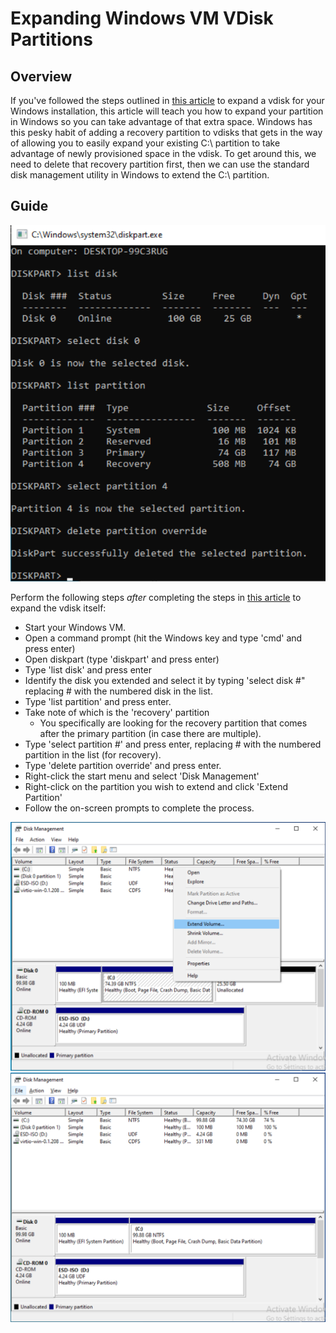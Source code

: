 # Expanding Windows VM VDisk Partitions

## Overview

If you've followed the steps outlined in [this
article](/unraid-os/manual/vm-management.md#expanding-a-vdisk) to expand a
vdisk for your Windows installation, this article will teach you how to
expand your partition in Windows so you can take advantage of that extra
space. Windows has this pesky habit of adding a recovery partition to
vdisks that gets in the way of allowing you to easily expand your
existing C:\\ partition to take advantage of newly provisioned space in
the vdisk. To get around this, we need to delete that recovery partition
first, then we can use the standard disk management utility in Windows
to extend the C:\\ partition.

## Guide

![](<../assets/Resize_vdisk_2_(using_diskpart_to_delete_recovery_partition).PNG>)

Perform the following steps _after_ completing the steps in [this
article](/unraid-os/manual/vm-management.md#expanding-a-vdisk) to expand
the vdisk itself:

- Start your Windows VM.
- Open a command prompt (hit the Windows key and type 'cmd' and press
  enter)
- Open diskpart (type 'diskpart' and press enter)
- Type 'list disk' and press enter
- Identify the disk you extended and select it by typing 'select disk
  \#" replacing \# with the numbered disk in the list.
- Type 'list partition' and press enter.
- Take note of which is the 'recovery' partition
  - You specifically are looking for the recovery partition that comes
    after the primary partition (in case there are multiple).
- Type 'select partition \#' and press enter, replacing \# with the
  numbered partition in the list (for recovery).
- Type 'delete partition override' and press enter.
- Right-click the start menu and select 'Disk Management'
- Right-click on the partition you wish to extend and click 'Extend
  Partition'
- Follow the on-screen prompts to complete the process.

![](../assets/Resize_vdisk_3_(extend_partition_in_disk_management).PNG)
![](../assets/Resize_vdisk_4_(partition_has_been_extended_in_disk_management).PNG)

